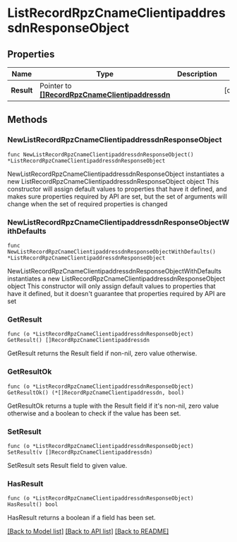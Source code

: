 # ListRecordRpzCnameClientipaddressdnResponseObject

## Properties

Name | Type | Description | Notes
------------ | ------------- | ------------- | -------------
**Result** | Pointer to [**[]RecordRpzCnameClientipaddressdn**](RecordRpzCnameClientipaddressdn.md) |  | [optional] 

## Methods

### NewListRecordRpzCnameClientipaddressdnResponseObject

`func NewListRecordRpzCnameClientipaddressdnResponseObject() *ListRecordRpzCnameClientipaddressdnResponseObject`

NewListRecordRpzCnameClientipaddressdnResponseObject instantiates a new ListRecordRpzCnameClientipaddressdnResponseObject object
This constructor will assign default values to properties that have it defined,
and makes sure properties required by API are set, but the set of arguments
will change when the set of required properties is changed

### NewListRecordRpzCnameClientipaddressdnResponseObjectWithDefaults

`func NewListRecordRpzCnameClientipaddressdnResponseObjectWithDefaults() *ListRecordRpzCnameClientipaddressdnResponseObject`

NewListRecordRpzCnameClientipaddressdnResponseObjectWithDefaults instantiates a new ListRecordRpzCnameClientipaddressdnResponseObject object
This constructor will only assign default values to properties that have it defined,
but it doesn't guarantee that properties required by API are set

### GetResult

`func (o *ListRecordRpzCnameClientipaddressdnResponseObject) GetResult() []RecordRpzCnameClientipaddressdn`

GetResult returns the Result field if non-nil, zero value otherwise.

### GetResultOk

`func (o *ListRecordRpzCnameClientipaddressdnResponseObject) GetResultOk() (*[]RecordRpzCnameClientipaddressdn, bool)`

GetResultOk returns a tuple with the Result field if it's non-nil, zero value otherwise
and a boolean to check if the value has been set.

### SetResult

`func (o *ListRecordRpzCnameClientipaddressdnResponseObject) SetResult(v []RecordRpzCnameClientipaddressdn)`

SetResult sets Result field to given value.

### HasResult

`func (o *ListRecordRpzCnameClientipaddressdnResponseObject) HasResult() bool`

HasResult returns a boolean if a field has been set.


[[Back to Model list]](../README.md#documentation-for-models) [[Back to API list]](../README.md#documentation-for-api-endpoints) [[Back to README]](../README.md)


